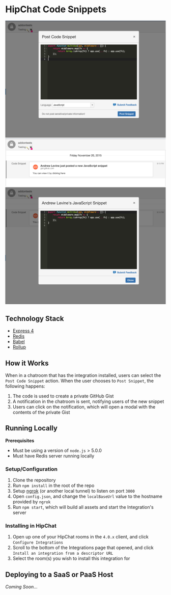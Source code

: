 # HipChat Code Snippets

![ScreenShot 1](screenshots/post.png)
![ScreenShot 2](screenshots/notification.png)
![ScreenShot 3](screenshots/view.png)

## Technology Stack

- [Express 4](http://expressjs.com/api.html)
- [Redis](http://redis.io/)
- [Babel](https://babeljs.io/)
- [Rollup](http://rollupjs.org/)

## How it Works

When in a chatroom that has the integration installed, users can select the `Post Code Snippet` action. When the user chooses to `Post Snippet`, the following happens:

1. The code is used to create a private GitHub Gist
2. A notification in the chatroom is sent, notifying users of the new snippet
3. Users can click on the notification, which will open a modal with the contents of the private Gist

## Running Locally

**Prerequisites**

- Must be using a version of `node.js` > 5.0.0
- Must have Redis server running locally

### Setup/Configuration

1. Clone the repository
2. Run `npm install` in the root of the repo
3. Setup [ngrok](https://ngrok.com/) (or another local tunnel) to listen on port `3000`
4. Open `config.json`, and change the `localBaseUrl` value to the hostname provided by `ngrok`
5. Run `npm start`, which will build all assets and start the Integration's server

### Installing in HipChat

1. Open up one of your HipChat rooms in the `4.0.x` client, and click `Configure Integrations`
2. Scroll to the bottom of the Integrations page that opened, and click `Install an integration from a descriptor URL`
3. Select the room(s) you wish to install this integration for

## Deploying to a SaaS or PaaS Host

*Coming Soon...*
